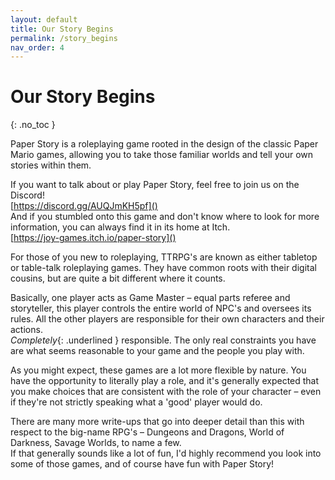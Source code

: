 ```yaml
---
layout: default
title: Our Story Begins
permalink: /story_begins
nav_order: 4
---
```


# Our Story Begins
{: .no_toc }

Paper Story is a roleplaying game rooted in the design of the classic Paper Mario games, allowing you to take those familiar worlds and tell your own stories within them.

If you want to talk about or play Paper Story, feel free to join us on the Discord!  
[https://discord.gg/AUQJmKH5pf]()  
And if you stumbled onto this game and don't know where to look for more 
information, you can always find it in its home at Itch.  
[https://joy-games.itch.io/paper-story]()

For those of you new to roleplaying, TTRPG's are known as either tabletop or table-talk roleplaying games. They have common roots with their digital cousins, but are quite a bit different where it counts.

Basically, one player acts as Game Master – equal parts referee and storyteller, this player controls the entire world of NPC's and oversees its rules. All the other players are responsible for their own characters and their actions.  
_Completely_{: .underlined } responsible. The only real constraints you have are what seems reasonable to your game and the people you play with.

As you might expect, these games are a lot more flexible by nature. You have the opportunity to literally play a role, and it's generally expected that you make choices that are consistent with the role of your character – even if they're not strictly speaking what a 'good' player would do.

There are many more write-ups that go into deeper detail than this with respect to the big-name RPG's – Dungeons and Dragons, World of Darkness, Savage Worlds, to name a few.  
If that generally sounds like a lot of fun, I'd highly recommend you look into some of those games, and of course have fun with Paper Story!
